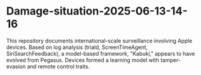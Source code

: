 # Damage-situation-2025-06-13-14-16
This repository documents international-scale surveillance involving Apple devices. Based on log analysis (triald, ScreenTimeAgent, SiriSearchFeedback), a model-based framework, "Kabuki," appears to have evolved from Pegasus. Devices formed a learning model with tamper-evasion and remote control traits.
